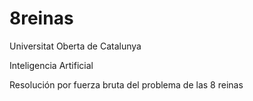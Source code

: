 # 8reinas
Universitat Oberta de Catalunya

Inteligencia Artificial

Resolución por fuerza bruta del problema de las 8 reinas 
